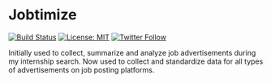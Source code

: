 # Jobtimize

[![Build Status](https://travis-ci.com/Lrakotoson/Jobtimize.svg?branch=master)](https://travis-ci.com/Lrakotoson/Jobtimize)
[![License: MIT](https://img.shields.io/badge/License-MIT-yellow.svg)](https://opensource.org/licenses/MIT)
[![Twitter Follow](https://img.shields.io/twitter/follow/Lrakotoson1?label=Lrakotoson1&style=social)](https://twitter.com/Lrakotoson1)

Initially used to collect, summarize and analyze job advertisements during my internship search.
Now used to collect and standardize data for all types of advertisements on job posting platforms.
